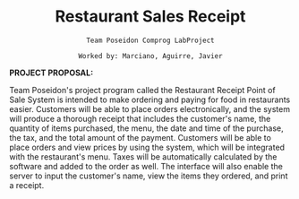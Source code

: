 <h1 align="center"> Restaurant Sales Receipt </h1>
<p align="center"> <code> Team Poseidon Comprog LabProject </code></p>
<p align="center"> <code> Worked by: Marciano, Aguirre, Javier </code></p>

<p align="left"><b> PROJECT PROPOSAL: </b></p>

Team Poseidon's project program called the Restaurant Receipt Point of Sale System is intended to make ordering and paying for food in restaurants easier. Customers will be able to place orders electronically, and the system will produce a thorough receipt that includes the customer's name, the quantity of items purchased, the menu, the date and time of the purchase, the tax, and the total amount of the payment. Customers will be able to place orders and view prices by using the system, which will be integrated with the restaurant's menu. Taxes will be automatically calculated by the software and added to the order as well. The interface will also enable the server to input the customer's name, view the items they ordered, and print a receipt.


</p>
</body>
